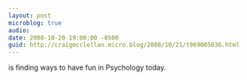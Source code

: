 ```yaml
---
layout: post
microblog: true
audio: 
date: 2008-10-20 19:00:00 -0500
guid: http://craigmcclellan.micro.blog/2008/10/21/t969005036.html
---
```

is finding ways to have fun in Psychology today.
